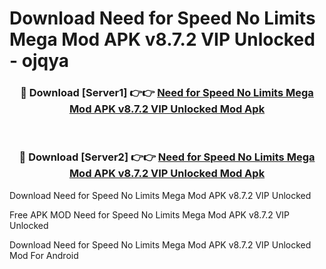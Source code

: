 # Download Need for Speed No Limits Mega Mod APK v8.7.2 VIP Unlocked - ojqya



<div align="center">
<h3>🔴 Download [Server1] 👉👉 <a href="https://momento.my/?title=Need_for_Speed_No_Limits_Mega_Mod_APK_v8.7.2_VIP_Unlocked">Need for Speed No Limits Mega Mod APK v8.7.2 VIP Unlocked Mod Apk</a></h3><br>

<h3>🔴 Download [Server2] 👉👉 <a href="https://momento.my/?title=Need_for_Speed_No_Limits_Mega_Mod_APK_v8.7.2_VIP_Unlocked">Need for Speed No Limits Mega Mod APK v8.7.2 VIP Unlocked Mod Apk</a></h3>
</div>



Download Need for Speed No Limits Mega Mod APK v8.7.2 VIP Unlocked 

Free APK MOD Need for Speed No Limits Mega Mod APK v8.7.2 VIP Unlocked 

Download Need for Speed No Limits Mega Mod APK v8.7.2 VIP Unlocked Mod For Android
